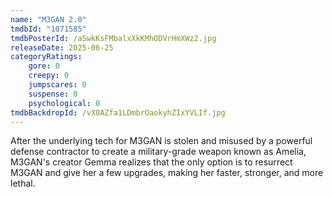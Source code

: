 ```yaml
---
name: "M3GAN 2.0"
tmdbId: "1071585"
tmdbPosterId: /aSwkKsFMbalxXkKMhODVrHmXWz2.jpg
releaseDate: 2025-06-25
categoryRatings:
    gore: 0
    creepy: 0
    jumpscares: 0
    suspense: 0
    psychological: 0
tmdbBackdropId: /vX0AZfa1LDmbrOaokyhZIxYVLIf.jpg
---
```

After the underlying tech for M3GAN is stolen and misused by a powerful defense contractor to create a military-grade weapon known as Amelia, M3GAN's creator Gemma realizes that the only option is to resurrect M3GAN and give her a few upgrades, making her faster, stronger, and more lethal.
